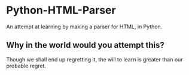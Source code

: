 # Python-HTML-Parser
An attempt at learning by making a parser for HTML, in Python.

## Why in the world would you attempt this?
Though we shall end up regretting it, the will to learn is greater than our probable regret.
